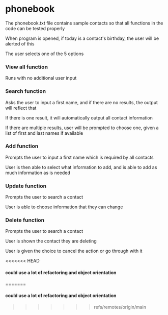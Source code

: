 # phonebook

The phonebook.txt file contains sample contacts so that all functions in the code can be tested properly

When program is opened, if today is a contact's birthday, the user will be alerted of this

The user selects one of the 5 options

### View all function

  Runs with no additional user input
  
### Search function

  Asks the user to input a first name, and if there are no results, the output will reflect that
  
  If there is one result, it will automatically output all contact information
  
  If there are multiple results, user will be prompted to choose one, given a list of first and last names if available
  
### Add function

  Prompts the user to input a first name which is required by all contacts
  
  User is then able to select what information to add, and is able to add as much information as is needed
  
### Update function

  Prompts the user to search a contact
  
  User is able to choose information that they can change
  
### Delete function
  
  Prompts the user to search a contact
  
  User is shown the contact they are deleting
  
  User is given the choice to cancel the action or go through with it
  
<<<<<<< HEAD
#### could use a lot of refactoring and object orientation
=======
#### could use a lot of refactoring and object orientation
>>>>>>> refs/remotes/origin/main

